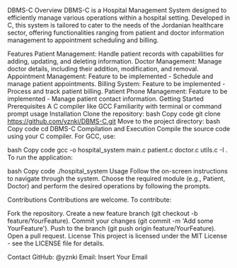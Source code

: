 DBMS-C
Overview
DBMS-C is a Hospital Management System designed to efficiently manage various operations within a hospital setting. Developed in C, this system is tailored to cater to the needs of the Jordanian healthcare sector, offering functionalities ranging from patient and doctor information management to appointment scheduling and billing.

Features
Patient Management: Handle patient records with capabilities for adding, updating, and deleting information.
Doctor Management: Manage doctor details, including their addition, modification, and removal.
Appointment Management: Feature to be implemented - Schedule and manage patient appointments.
Billing System: Feature to be implemented - Process and track patient billing.
Patient Phone Management: Feature to be implemented - Manage patient contact information.
Getting Started
Prerequisites
A C compiler like GCC
Familiarity with terminal or command prompt usage
Installation
Clone the repository:
bash
Copy code
git clone https://github.com/yznki/DBMS-C.git
Move to the project directory:
bash
Copy code
cd DBMS-C
Compilation and Execution
Compile the source code using your C compiler. For GCC, use:

bash
Copy code
gcc -o hospital_system main.c patient.c doctor.c utils.c -I .
To run the application:

bash
Copy code
./hospital_system
Usage
Follow the on-screen instructions to navigate through the system. Choose the required module (e.g., Patient, Doctor) and perform the desired operations by following the prompts.

Contributions
Contributions are welcome. To contribute:

Fork the repository.
Create a new feature branch (git checkout -b feature/YourFeature).
Commit your changes (git commit -m 'Add some YourFeature').
Push to the branch (git push origin feature/YourFeature).
Open a pull request.
License
This project is licensed under the MIT License - see the LICENSE file for details.

Contact
GitHub: @yznki
Email: Insert Your Email
